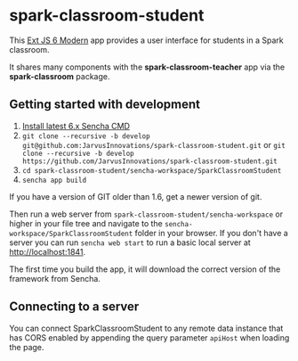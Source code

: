 # spark-classroom-student

This [Ext JS 6 Modern](http://docs.sencha.com/extjs/6.0/) app provides a user interface for students in a Spark classroom.

It shares many components with the **spark-classroom-teacher** app via the **spark-classroom** package.

## Getting started with development
1. [Install latest 6.x Sencha CMD](https://www.sencha.com/products/extjs/cmd-download/)
2. `git clone --recursive -b develop git@github.com:JarvusInnovations/spark-classroom-student.git`
   or `git clone --recursive -b develop https://github.com/JarvusInnovations/spark-classroom-student.git`
3. `cd spark-classroom-student/sencha-workspace/SparkClassroomStudent`
4. `sencha app build`

If you have a version of GIT older than 1.6, get a newer version of git.

Then run a web server from `spark-classroom-student/sencha-workspace` or higher in your file tree and navigate to the
`sencha-workspace/SparkClassroomStudent` folder in your browser. If you don't have a server you can run `sencha web start`
to run a basic local server at [http://localhost:1841](http://localhost:1841).

The first time you build the app, it will download the correct version of the framework from Sencha.

## Connecting to a server
You can connect SparkClassroomStudent to any remote data instance that has CORS enabled by appending the query
parameter `apiHost` when loading the page.